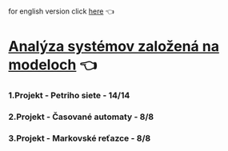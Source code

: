for english version click [here](README-en.md) :point_left:

# [Analýza systémov založená na modeloch](https://www.fit.vut.cz/study/course/13596/.cs) :point_left:

### 1.Projekt - Petriho siete - 14/14
### 2.Projekt - Časované automaty - 8/8
### 3.Projekt - Markovské reťazce - 8/8